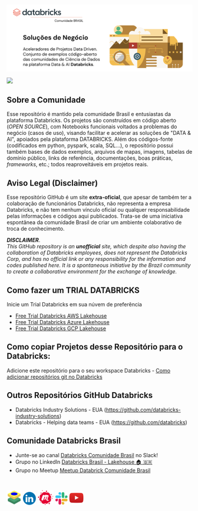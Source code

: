 <!--
**Databricks-BR/Databricks-BR** is a ✨ _special_ ✨ repository because its `README.md` (this file) appears on your GitHub profile.
-->


<a href="https://databricks.com/try-databricks"><img src='https://github.com/Databricks-BR/Databricks-BR/raw/main/images/databricks_solucoes_negocio.png'></img></a>

<!-- tracking, por favor nao remova  -->
<img width="1px" src="https://www.google-analytics.com/collect?v=1&gtm=G-F6RWSYNBDW&tid=G-F6RWSYNBDW&cid=1&aip=1&t=event&ec=databricksbr&ea=display&dp=%2Fdatabricks-br&dt=Databricks_BR_Main_Page">

## Sobre a Comunidade

Esse repositório é mantido pela comunidade Brasil e entusiastas da plataforma Databricks.  Os projetos são construídos em código aberto (_OPEN SOURCE_), com Notebooks funcionais voltados a problemas do negócio (casos de uso), visando facilitar e acelerar as soluções de "DATA & AI", apoiados pela plataforma DATABRICKS.   Além dos códigos-fonte (codificados em python, pyspark, scala, SQL...), o repositório possui também bases de dados exemplos, arquivos de mapas, imagens, tabelas de domínio público, links de referência, documentações, boas práticas, _frameworks_, etc.; todos reaproveitáveis em projetos reais.

## Aviso Legal (Disclaimer)

Esse repositório GitHub é um site **extra-oficial**, que apesar de também ter a colaboração de funcionários Databricks, não representa a empresa Databricks, e não tem nenhum vínculo oficial ou qualquer responsabilidade pelas informações e códigos aqui publicados. Trata-se de uma iniciativa espontânea da comunidade Brasil de criar um ambiente colaborativo de troca de conhecimento.

_**DISCLAIMER**_. <br/>
_This GitHub repository is an **unofficial** site, which despite also having the collaboration of Databricks employees, does not represent the Databricks Corp, and has no official link or any responsibility for the information and codes published here. It is a spontaneous initiative by the Brazil community to create a collaborative environment for the exchange of knowledge._


## Como fazer um TRIAL DATABRICKS

Inicie um Trial Databricks em sua núvem de preferência 

* [Free Trial Databricks AWS Lakehouse](https://databricks.com/try-databricks)
* [Free Trial Databricks Azure Lakehouse](https://databricks.com/try-databricks)
* [Free Trial Databricks GCP Lakehouse](https://databricks.com/try-databricks)
   
    
## Como copiar Projetos desse Repositório para o Databricks:

Adicione este repositório para o seu workspace Databricks
    - [Como adicionar repositórios git no Databricks](https://docs.databricks.com/repos/work-with-notebooks-other-files.html)

## Outros Repositórios GitHub Databricks

- Databricks Industry Solutions - EUA (https://github.com/databricks-industry-solutions)
- Databricks - Helping data teams - EUA (https://github.com/databricks)


## Comunidade Databricks Brasil

- Junte-se ao canal [Databricks Comunidade Brasil](https://bit.ly/databricks-slack-br) no Slack!
- Grupo no LinkedIn [Databricks Brasil - Lakehouse 🏠 🇧🇷](https://www.linkedin.com/groups/14100135)
- Grupo no Meetup [Meetup Databrick Comunidade Brasil](https://www.meetup.com/pt-BR/databricks-brasil-oficial)

</br>

   <a href="https://github.com/Databricks-BR"><img src="https://raw.githubusercontent.com/Databricks-BR/Databricks-BR/main/images/databricks-br.png" style="width: 40px; height: 40px;"></a>  <a href="https://www.linkedin.com/groups/14100135"><img src="https://raw.githubusercontent.com/Databricks-BR/Databricks-BR/main/images/icon_linkedin.png" style="width: 35px; height: 35px;"></a>  <a href="https://www.meetup.com/pt-BR/databricks-brasil-oficial"><img src="https://raw.githubusercontent.com/Databricks-BR/Databricks-BR/main/images/icon_meetup.png" style="height: 40px;"></a>  <a href="https://bit.ly/databricks-slack-br"><img src="https://raw.githubusercontent.com/Databricks-BR/Databricks-BR/main/images/icon_slack.png" style="width: 35px; height: 35px;"></a>  <a href="https://www.youtube.com/channel/UCH3cq9mit-0UkTu1mTki20Q"><img src="https://raw.githubusercontent.com/Databricks-BR/Databricks-BR/main/images/icon_youtube.png" style="height: 38px;"></a>
